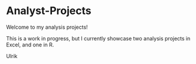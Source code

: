 # Analyst-Projects

Welcome to my analysis projects! 

This is a work in progress, but I currently showcase two analysis projects in Excel, and one in R.

Ulrik 
